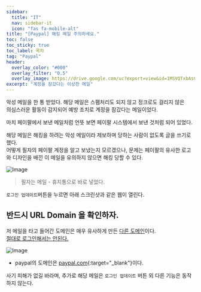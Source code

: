 ```yaml
---
sidebar:
  title: "IT"
  nav: sidebar-it
  icon: "fas fa-mobile-alt"
title: "[Paypal] 해킹 메일 주의하세요."
toc: false
toc_sticky: true
toc_label: 목차
tag: "Paypal"
header:
  overlay_color: "#000"
  overlay_filter: "0.5"
  overlay_image: https://drive.google.com/uc?export=view&id=1MSVQTxbAsCIhjkm4l7CDmTWuMF49rZzE
excerpt: "계정을 잠갔다는 이상한 메일"
---
```

악성 메일을 한 통 받았다. 해당 메일은 스팸처리도 되지 않고 정크로도 걸리지 않은  
의심스러운 활동이 감지되어 예방 조치로 계정을 잠갔다는 메일이었다.  

마치 페이팔에서 보낸 메일처럼 언뜻 보면 페이팔 시스템에서 보낸 것처럼 되어 있었다.

해당 메일은 해킹을 하려는 악성 메일이라 제보하며 당하는 사람이 없도록 글을 쓰기로 했다.  
어떻게 필자의 페이팔 계정을 알고 보냈는지 모르겠으나, 문제는 페이팔의 유사한 로고와 디자인을 배낀 이 메일을 유의하지 않으면 해킹 당할 수 있다. 

![Image](https://drive.google.com/uc?export=view&id=1MSVQTxbAsCIhjkm4l7CDmTWuMF49rZzE)

> 필자는 메일 - 휴지통으로 바로 넣었다.

`로그인 업데이트`버튼을 누르면 아래 스크린샷과 같은 웹이 열린다.

## 반드시 URL Domain 을 확인하자.
저 메일을 타고 들어간 도메인은 매우 유사하게 만든 <u>다른 도메인</u>이다.  
<u>절대로 로그인해서는 안된다.</u>  

![Image](https://drive.google.com/uc?export=view&id=1UUYj-HYChbFyZQJzQc2jTZkE1AkaSSuq)

- paypal의 도메인은 [<i class="fas fa-link"></i> paypal.com](https://www.paypal.com/){:target="_blank"}이다.

사기 피해가 없길 바라며, 추가로 해당 메일은 `로그인 업데이트` 버튼 외 다른 기능은 동작하지 않는다.
